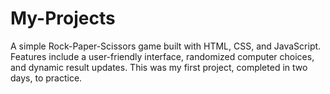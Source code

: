 # My-Projects
A simple Rock-Paper-Scissors game built with HTML, CSS, and JavaScript. Features include a user-friendly interface, randomized computer choices, and dynamic result updates. This was my first project, completed in two days, to practice.
